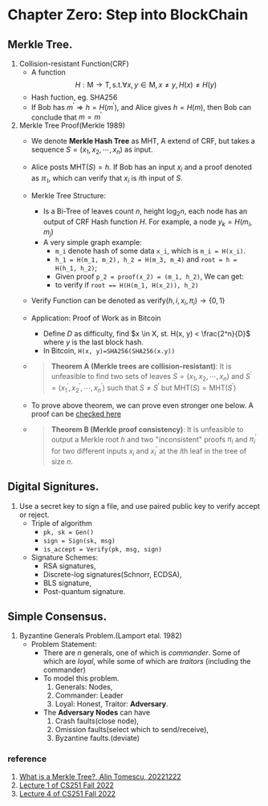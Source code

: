 # Chapter Zero: Step into BlockChain

## Merkle Tree.
1. Collision-resistant Function(CRF) 
   -  A function 
     $$H: \mathrm{M} \rightarrow \mathrm{T}, \mathrm{s.t.}  \forall x,y \in \mathrm{M}, x \neq y, H(x) \neq H(y)$$
   -  Hash fuction, eg. SHA256
   -  If Bob has $m^\prime \Rightarrow h=H(m^\prime)$, and Alice gives $h=H(m)$, then Bob can conclude that $m=m^\prime$
2. Merkle Tree Proof(Merkle 1989)
   - We denote **Merkle Hash Tree** as $\mathrm{MHT}$, A extend of CRF, but takes a sequence $S =(x_1, x_2, \cdots, x_n)$ as input. 
   - Alice posts $\mathrm{MHT}(S) = h$. If Bob has an input $x_i$ and a proof denoted as $\mathbb{\pi_i}$, which can verify that $x_i$ is $i$th input of $S$.
   - Merkle Tree Structure:
     - Is a Bi-Tree of leaves count $n$, height $\log_2n$, each node has an output of CRF Hash function $H$. For example, a node $y_k = H(m_i, m_j)$
     - A very simple graph example:
       - `m_i` denote hash of some data `x_i`, which is `m_i = H(x_i)`.
       - `h_1 = H(m_1, m_2), h_2 = H(m_3, m_4)` and `root = h = H(h_1, h_2)`;
       - Given proof `p_2 = proof(x_2) = (m_1, h_2)`, We can get:
       - to verify if `root == H(H(m_1, H(x_2)), h_2)`
   - Verify Function can be denoted as $\mathrm{verify}(h, i, x_i, \pi_i) \rightarrow \{0, 1\}$
   - Application: Proof of Work as in Bitcoin
     - Define $D$ as difficulty, find $x \in X, st. H(x, y) < \frac{2^n}{D}$ where $y$ is the last block hash.
     - In Bitcoin, `H(x, y)=SHA256(SHA256(x.y))`
   - > **Theorem A (Merkle trees are collision-resistant)**: It is unfeasible to find two sets of leaves $S =(x_1,x_2,\cdots,x_n)$ and $S^\prime =(x^{\prime}_1,x^{\prime}_2,\cdots,x^{\prime}_n)$ such that $S\neq S^\prime$ but $\mathrm{MHT}(S)=\mathrm{MHT}(S^\prime)$
   
   - To prove above theorem, we can prove even stronger one below. A proof can be [checked here](https://decentralizedthoughts.github.io/2020-12-22-what-is-a-merkle-tree/)

   - > **Theorem B (Merkle proof consistency)**: It is unfeasible to output a Merkle root $h$ and two "inconsistent" proofs $\pi_i$ and $\pi_i^{\prime}$ for two different inputs $x_i$ and $x_i^\prime$ at the $i$th leaf in the tree of size $n$.

## Digital Signitures.
1. Use a secret key to sign a file, and use paired public key to verify accept or reject.
    - Triple of algorithm
      - `pk, sk = Gen()`
      - `sign = Sign(sk, msg)`
      - `is_accept = Verify(pk, msg, sign)` 
    - Signature Schemes: 
      - RSA signatures, 
      - Discrete-log signatures(Schnorr, ECDSA), 
      - BLS signature, 
      - Post-quantum signature.


## Simple Consensus.
1. Byzantine Generals Problem.(Lamport etal. 1982)
   - Problem Statement: 
     - There are $n$ generals, one of which is *commander*. Some of which are *loyal*, while some of which are *traitors* (including the commander)
     - To model this problem. 
        1. Generals: Nodes, 
        2. Commander: Leader 
        3. Loyal: Honest, Traitor: **Adversary**.
     - The **Adversary Nodes** can have 
        1. Crash faults(close node), 
        2. Omission faults(select which to send/receive), 
        3. Byzantine faults.(deviate)


### reference
1. [What is a Merkle Tree?, Alin Tomescu, 20221222](https://decentralizedthoughts.github.io/2020-12-22-what-is-a-merkle-tree/)
2. [Lecture 1 of CS251 Fall 2022](https://cs251.stanford.edu/lectures/lecture1.pdf)
3. [Lecture 4 of CS251 Fall 2022](https://cs251.stanford.edu/lectures/lecture1.pdf)